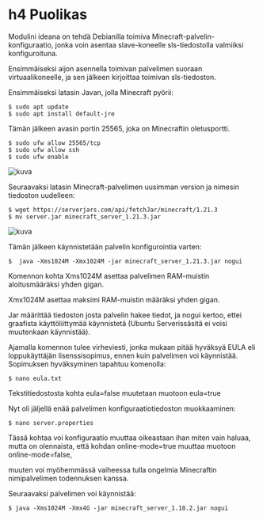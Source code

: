 # h4 Puolikas

Modulini ideana on tehdä Debianilla toimiva Minecraft-palvelin-konfiguraatio, jonka voin asentaa slave-koneelle sls-tiedostolla valmiiksi konfiguroituna.

Ensimmäiseksi aijon asennella toimivan palvelimen suoraan virtuaalikoneelle, ja sen jälkeen kirjoittaa toimivan sls-tiedoston.

Ensimmäiseksi latasin Javan, jolla Minecraft pyörii:

    $ sudo apt update
    $ sudo apt install default-jre

Tämän jälkeen avasin portin 25565, joka on Minecraftin oletusportti.

    $ sudo ufw allow 25565/tcp
    $ sudo ufw allow ssh
    $ sudo ufw enable

![kuva](https://github.com/user-attachments/assets/b55940a8-f165-4e76-83a7-7c3ebcf24e9d)


Seuraavaksi latasin Minecraft-palvelimen uusimman version ja nimesin tiedoston uudelleen:

    $ wget https://serverjars.com/api/fetchJar/minecraft/1.21.3
    $ mv server.jar minecraft_server_1.21.3.jar

![kuva](https://github.com/user-attachments/assets/6ff5bfbe-7771-4a0c-b78f-b9653adc0724)

Tämän jälkeen käynnistetään palvelin konfigurointia varten:

    $  java -Xms1024M -Xmx1024M -jar minecraft_server_1.21.3.jar nogui
    
Komennon kohta Xms1024M asettaa palvelimen RAM-muistin aloitusmääräksi yhden gigan.

Xmx1024M asettaa maksimi RAM-muistin määräksi yhden gigan. 

Jar määrittää tiedoston josta palvelin hakee tiedot, ja nogui kertoo, ettei graafista käyttöliittymää käynnistetä (Ubuntu Serverissäsitä ei voisi muutenkaan käynnistää).

Ajamalla komennon tulee virheviesti, jonka mukaan pitää hyväksyä EULA eli loppukäyttäjän lisenssisopimus, ennen kuin palvelimen voi käynnistää. Sopimuksen hyväksyminen tapahtuu komenolla:

    $ nano eula.txt

Tekstitiedostosta kohta eula=false muutetaan muotoon eula=true

Nyt oli jäljellä enää palvelimen konfiguraatiotiedoston muokkaaminen:

    $ nano server.properties

Tässä kohtaa voi konfiguraatio muuttaa oikeastaan ihan miten vain haluaa, mutta on olennaista, että kohdan online-mode=true muuttaa muotoon online-mode=false, 

muuten voi myöhemmässä vaiheessa tulla ongelmia Minecraftin nimipalvelimen todennuksen kanssa.

Seuraavaksi palvelimen voi käynnistää:

    $ java -Xms1024M -Xmx4G -jar minecraft_server_1.18.2.jar nogui

